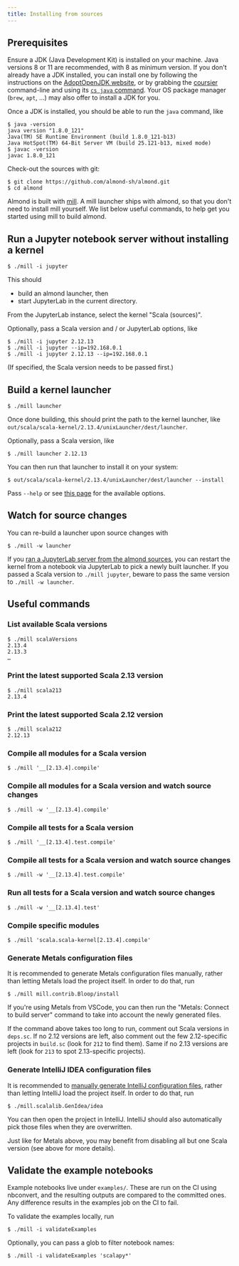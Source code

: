 ```yaml
---
title: Installing from sources
---
```


## Prerequisites

Ensure a JDK (Java Development Kit) is installed on your machine. Java versions 8 or 11
are recommended, with 8 as minimum version. If you don't already have a JDK installed,
you can install one by following the instructions on the
[AdoptOpenJDK website](https://adoptopenjdk.net), or by grabbing the
[coursier](https://get-coursier.io/docs/cli-installation.html#native-launcher) command-line
and using its [`cs java` command](https://get-coursier.io/docs/cli-java.html#setting-a-default-jvm-version).
Your OS package manager (`brew`, `apt`, …) may also offer to install a JDK for you.

Once a JDK is installed, you should be able to run the `java` command, like
```text
$ java -version
java version "1.8.0_121"
Java(TM) SE Runtime Environment (build 1.8.0_121-b13)
Java HotSpot(TM) 64-Bit Server VM (build 25.121-b13, mixed mode)
$ javac -version
javac 1.8.0_121
```

Check-out the sources with git:
```text
$ git clone https://github.com/almond-sh/almond.git
$ cd almond
```

Almond is built with [mill](https://com-lihaoyi.github.io/mill). A mill
launcher ships with almond, so that you don't need to install mill yourself.
We list below useful commands, to help get you started using mill to build almond.

## Run a Jupyter notebook server without installing a kernel

```text
$ ./mill -i jupyter
```

This should
- build an almond launcher, then
- start JupyterLab in the current directory.

From the JupyterLab instance, select the kernel "Scala (sources)".

Optionally, pass a Scala version and / or JupyterLab options, like
```text
$ ./mill -i jupyter 2.12.13
$ ./mill -i jupyter --ip=192.168.0.1
$ ./mill -i jupyter 2.12.13 --ip=192.168.0.1
```
(If specified, the Scala version needs to be passed first.)

## Build a kernel launcher

```text
$ ./mill launcher
```

Once done building, this should print the path to the kernel launcher, like
`out/scala/scala-kernel/2.13.4/unixLauncher/dest/launcher`.

Optionally, pass a Scala version, like
```text
$ ./mill launcher 2.12.13
```

You can then run that launcher to install it on your system:
```text
$ out/scala/scala-kernel/2.13.4/unixLauncher/dest/launcher --install
```
Pass `--help` or see [this page](install-options.md) for the available options.

## Watch for source changes

You can re-build a launcher upon source changes with
```text
$ ./mill -w launcher
```

If you [ran a JupyterLab server from the almond sources](#run-a-jupyter-notebook-server-without-installing-a-kernel),
you can restart the kernel from a notebook via JupyterLab to pick a newly built launcher. If you passed a Scala
version to `./mill jupyter`, beware to pass the same version to `./mill -w launcher`.

## Useful commands

### List available Scala versions
```text
$ ./mill scalaVersions
2.13.4
2.13.3
…
```

### Print the latest supported Scala 2.13 version
```text
$ ./mill scala213
2.13.4
```

### Print the latest supported Scala 2.12 version
```text
$ ./mill scala212
2.12.13
```

### Compile all modules for a Scala version
```text
$ ./mill '__[2.13.4].compile'
```

### Compile all modules for a Scala version and watch source changes
```text
$ ./mill -w '__[2.13.4].compile'
```

### Compile all tests for a Scala version
```text
$ ./mill '__[2.13.4].test.compile'
```

### Compile all tests for a Scala version and watch source changes
```text
$ ./mill -w '__[2.13.4].test.compile'
```

### Run all tests for a Scala version and watch source changes
```text
$ ./mill -w '__[2.13.4].test'
```

### Compile specific modules
```text
$ ./mill 'scala.scala-kernel[2.13.4].compile'
```

### Generate Metals configuration files

It is recommended to generate Metals configuration files manually, rather
than letting Metals load the project itself. In order to do that, run
```text
$ ./mill mill.contrib.Bloop/install
```

If you're using Metals from VSCode, you can then run the
"Metals: Connect to build server" command to take into account the newly
generated files.

If the command above takes too long to run, comment out Scala versions in
`deps.sc`. If no 2.12 versions are left, also comment out the few 2.12-specific
projects in `build.sc` (look for `212` to find them). Same if no 2.13 versions
are left (look for `213` to spot 2.13-specific projects).

### Generate IntelliJ IDEA configuration files

It is recommended to [manually generate IntelliJ configuration files](https://com-lihaoyi.github.io/mill/mill/Intro_to_Mill.html#_intellij_support_legacy),
rather than letting IntelliJ load the project itself. In order to do that, run
```text
$ ./mill.scalalib.GenIdea/idea
```

You can then open the project in IntelliJ.
IntelliJ should also automatically pick those files when they are overwritten.

Just like for Metals above, you may benefit from disabling all but one Scala
version (see above for more details).

## Validate the example notebooks

Example notebooks live under `examples/`. These are run
on the CI using nbconvert, and the resulting outputs are
compared to the committed ones. Any difference results
in the examples job on the CI to fail.

To validate the examples locally, run
```text
$ ./mill -i validateExamples
```

Optionally, you can pass a glob to filter notebook names:
```text
$ ./mill -i validateExamples 'scalapy*'
```
